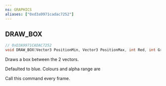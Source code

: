 ```yaml
---
ns: GRAPHICS
aliases: ["0xd3a9971cadac7252"]
---
```

## DRAW_BOX

```c
// 0xD3A9971CADAC7252
void DRAW_BOX(Vector3 PositionMin, Vector3 PositionMax, int Red, int Green, int Blue, int alpha_param);
```

Draws a box between the 2 vectors.

Defaulted to blue. Colours and alpha range are

Call this command every frame.

